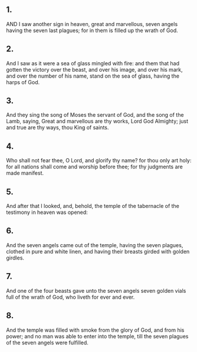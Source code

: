 ## 1.
AND I saw another sign in heaven, great and marvellous, seven angels having the seven last plagues; for in them is filled up the wrath of God.
## 2.
And I saw as it were a sea of glass mingled with fire: and them that had gotten the victory over the beast, and over his image, and over his mark, and over the number of his name, stand on the sea of glass, having the harps of God.
## 3.
And they sing the song of Moses the servant of God, and the song of the Lamb, saying, Great and marvellous are thy works, Lord God Almighty; just and true are thy ways, thou King of saints.
## 4.
Who shall not fear thee, O Lord, and glorify thy name? for thou only art holy: for all nations shall come and worship before thee; for thy judgments are made manifest.
## 5.
And after that I looked, and, behold, the temple of the tabernacle of the testimony in heaven was opened:
## 6.
And the seven angels came out of the temple, having the seven plagues, clothed in pure and white linen, and having their breasts girded with golden girdles.
## 7.
And one of the four beasts gave unto the seven angels seven golden vials full of the wrath of God, who liveth for ever and ever.
## 8.
And the temple was filled with smoke from the glory of God, and from his power; and no man was able to enter into the temple, till the seven plagues of the seven angels were fulfilled.
